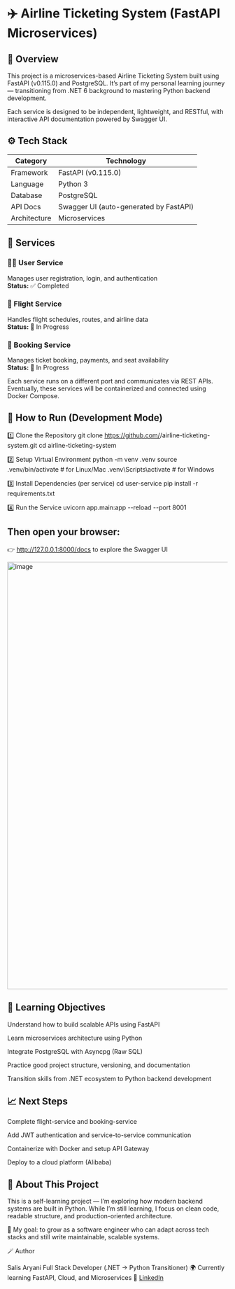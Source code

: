 # ✈️ Airline Ticketing System (FastAPI Microservices)


## 🧩 Overview

This project is a microservices-based Airline Ticketing System built using FastAPI (v0.115.0) and PostgreSQL.
It’s part of my personal learning journey — transitioning from .NET 6 background to mastering Python backend development.

Each service is designed to be independent, lightweight, and RESTful, with interactive API documentation powered by Swagger UI.

## ⚙️ Tech Stack

| Category | Technology |
|-----------|-------------|
| Framework | FastAPI (v0.115.0) |
| Language | Python 3 |
| Database | PostgreSQL |
| API Docs | Swagger UI (auto-generated by FastAPI) |
| Architecture | Microservices |

## 🧱 Services

### 🧑‍💼 User Service  
Manages user registration, login, and authentication  
**Status:** ✅ Completed  

### 🛫 Flight Service  
Handles flight schedules, routes, and airline data  
**Status:** 🚧 In Progress  

### 📘 Booking Service  
Manages ticket booking, payments, and seat availability  
**Status:** 🚧 In Progress  

Each service runs on a different port and communicates via REST APIs.
Eventually, these services will be containerized and connected using Docker Compose.

## 🚀 How to Run (Development Mode)

1️⃣ Clone the Repository
git clone https://github.com/<your-username>/airline-ticketing-system.git
cd airline-ticketing-system

2️⃣ Setup Virtual Environment
python -m venv .venv
source .venv/bin/activate   # for Linux/Mac
.venv\Scripts\activate      # for Windows

3️⃣ Install Dependencies (per service)
cd user-service
pip install -r requirements.txt

4️⃣ Run the Service
uvicorn app.main:app --reload --port 8001


## Then open your browser:

👉 http://127.0.0.1:8000/docs
 to explore the Swagger UI

 <img width="977" height="977" alt="image" src="https://github.com/user-attachments/assets/1a60743f-9fe5-4b47-92e5-0c5b22cffe49" />


## 🧠 Learning Objectives

Understand how to build scalable APIs using FastAPI

Learn microservices architecture using Python

Integrate PostgreSQL with Asyncpg (Raw SQL)

Practice good project structure, versioning, and documentation

Transition skills from .NET ecosystem to Python backend development

## 📈 Next Steps

 Complete flight-service and booking-service

 Add JWT authentication and service-to-service communication

 Containerize with Docker and setup API Gateway

 Deploy to a cloud platform (Alibaba)

## 💬 About This Project

This is a self-learning project — I’m exploring how modern backend systems are built in Python.
While I’m still learning, I focus on clean code, readable structure, and production-oriented architecture.

🧡 My goal: to grow as a software engineer who can adapt across tech stacks and still write maintainable, scalable systems.

🪄 Author

Salis Aryani
Full Stack Developer (.NET → Python Transitioner)
🌍 Currently learning FastAPI, Cloud, and Microservices
💼 [LinkedIn](www.linkedin.com/in/salis-aryani-212a53122) 
